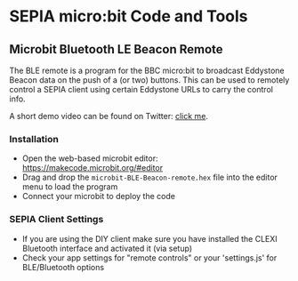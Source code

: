 # SEPIA micro:bit Code and Tools

## Microbit Bluetooth LE Beacon Remote

The BLE remote is a program for the BBC micro:bit to broadcast Eddystone Beacon data on the push of a (or two) buttons.
This can be used to remotely control a SEPIA client using certain Eddystone URLs to carry the control info.  
  
A short demo video can be found on Twitter: [click me](https://twitter.com/sepia_fw/status/1111263680640008192).

### Installation

* Open the web-based microbit editor: https://makecode.microbit.org/#editor
* Drag and drop the `microbit-BLE-Beacon-remote.hex` file into the editor menu to load the program
* Connect your microbit to deploy the code  

### SEPIA Client Settings

* If you are using the DIY client make sure you have installed the CLEXI Bluetooth interface and activated it (via setup)
* Check your app settings for "remote controls" or your 'settings.js' for BLE/Bluetooth options